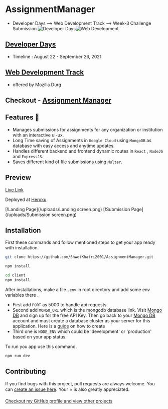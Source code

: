 # AssignmentManager
* Developer Days --> Web Development Track --> Week-3 Challenge Submission
![Developer Days](https://d1fdloi71mui9q.cloudfront.net/niT5FCERQxmUlORNHyGS_dMW63U6raEsPK7BF)![Web Development](https://www.aaravinfotech.com/assets/images/pages/web-design-services-15d6b6127f1242.svg)
## [Developer Days](https://developerdays.tech/)
* Timeline : August 22 - September 26, 2021

## [Web Development Track](https://developerdays.tech/track/0)
* offered by Mozilla Durg

## Checkout - [Assignment Manager](https://managemyassignment.herokuapp.com/)

## Features 🚀
*  Manages submissions for assignments for any organization or institution with an interactive ui-ux.
*  Long Time saving of Assignments in `Google Cloud` using `MongoDB` as database with easy access and anytime updates.
*  Handles different backend and frontend dynamic routes in `React` , `NodeJS` and `ExpressJS`.
*  Saves different kind of file submissions using `Multer`. 

## Preview
[Live Link](https://managemyassignment.herokuapp.com/)

Deployed at [Heroku](https://heroku.com).

[!Landing Page](/uploads/Landing screen.png)
[!Submission Page](/uploads/Submission screen.png)

## Installation

First these commands and follow mentioned steps to get your app ready with installation.

```bash
git clone https://github.com/ShwetKhatri2001/AssignmentManager.git
```

```bash
npm install 
```

```bash
cd client
npm install 
```

After installations, make a file `.env` in root directory and add some env variables there . 
* First add `PORT` as 5000 to handle api requests. 
* Second add `MONGO_URI` which is the mongodb database link.
Visit [Mongo DB](https://www.mongodb.com/) and sign up for the free API Key. Then go back to your [Mongo DB](https://www.mongodb.com/) account and must create a database cluster as your server for this application. Here is a [guide](https://docs.mongodb.com/manual/tutorial/atlas-free-tier-setup/) on how to create
* Third one is `NODE_ENV` which could be 'development' or 'production' based on your app status.

To run you app use this command.

```bash
npm run dev
```

## Contributing

If you find bugs with this project, pull requests are always welcome. You can [create an issue here](https://github.com/ShwetKhatri2001/AssignmentManager/issues/new).
Your :star: is also greatly appreciated.

[Checkout my GitHub profile and view other projects](https://github.com/ShwetKhatri2001)


